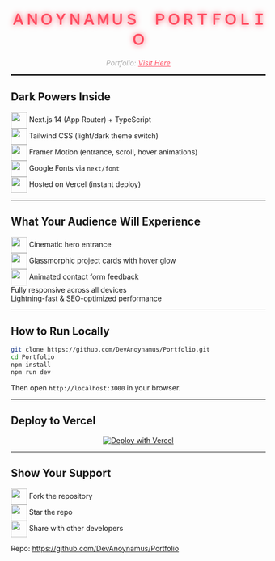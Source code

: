 <a id="readme-top"></a>

<div align="center">
  <h1 style="font-family:'Orbitron',sans-serif; color:#FF4C60; text-shadow:0 0 12px #FF4C60;">
    ＡＮＯＹＮＡＭＵＳ ＰＯＲＴＦＯＬＩＯ
  </h1>
  <p style="color:#AAA; font-style:italic;">
    Portfolio: <a href="https://portfolio-seven-bice-40.vercel.app" style="color:#FF4C60;">Visit Here</a>
  </p>
</div>

<hr style="border:1px solid #333" />

## Dark Powers Inside

<img src="https://media.giphy.com/media/xT9IgzoKnwFNmISR8I/giphy.gif" width="32" style="vertical-align:middle" /> Next.js 14 (App Router) + TypeScript  
<img src="https://media.giphy.com/media/3ohhwytHcusSCXXOUg/giphy.gif" width="32" style="vertical-align:middle" /> Tailwind CSS (light/dark theme switch)  
<img src="https://media.giphy.com/media/d2lcHJTG5Tscg/giphy.gif" width="32" style="vertical-align:middle" /> Framer Motion (entrance, scroll, hover animations)  
<img src="https://media.giphy.com/media/13HgwGsXF0aiGY/giphy.gif" width="32" style="vertical-align:middle" /> Google Fonts via `next/font`  
<img src="https://media.giphy.com/media/l0MYt5jPR6QX5pnqM/giphy.gif" width="32" style="vertical-align:middle" /> Hosted on Vercel (instant deploy)

---

## What Your Audience Will Experience

<img src="https://media.giphy.com/media/3oEjI6SIIHBdRxXI40/giphy.gif" width="32" style="vertical-align:middle" /> Cinematic hero entrance  
<img src="https://media.giphy.com/media/3oEjI6SIIHBdRxXI40/giphy.gif" width="32" style="vertical-align:middle" /> Glassmorphic project cards with hover glow  
<img src="https://media.giphy.com/media/d2lcHJTG5Tscg/giphy.gif" width="32" style="vertical-align:middle" /> Animated contact form feedback  
Fully responsive across all devices  
Lightning-fast & SEO-optimized performance

---

## How to Run Locally

```bash
git clone https://github.com/DevAnoynamus/Portfolio.git
cd Portfolio
npm install
npm run dev
```

Then open `http://localhost:3000` in your browser.

---

## Deploy to Vercel

<div align="center">
  <a href="https://vercel.com/new/import?s=https://github.com/DevAnoynamus/Portfolio">
    <img src="https://vercel.com/button" alt="Deploy with Vercel" />
  </a>
</div>

---

## Show Your Support

<img src="https://media.giphy.com/media/26tn33aiTi1jkl6H6/giphy.gif" width="32" style="vertical-align:middle" /> Fork the repository  
<img src="https://media.giphy.com/media/3o6Zt6ML6BklcajjsA/giphy.gif" width="32" style="vertical-align:middle" /> Star the repo  
<img src="https://media.giphy.com/media/3o6ZsYQwmB1i1y7y7S/giphy.gif" width="32" style="vertical-align:middle" /> Share with other developers  

Repo: https://github.com/DevAnoynamus/Portfolio
